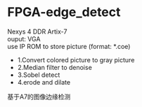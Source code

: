 # FPGA-edge_detect
Nexys 4 DDR Artix-7
<br> ouput: VGA 
<br> use IP ROM to store picture (format: *.coe) 
* 1.Convert colored picture to gray picture
* 2.Median filter to denoise
* 3.Sobel detect
* 4.erode and dilate

基于A7的图像边缘检测

